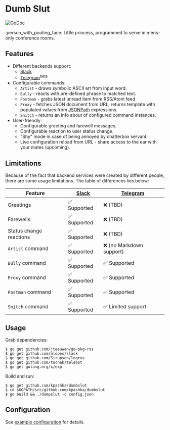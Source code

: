 # Dumb Slut

[![GoDoc](https://godoc.org/github.com/kpashka/dumbslut?status.svg)](https://godoc.org/github.com/kpashka/dumbslut)

:person_with_pouting_face: Little princess, programmed to serve in mens-only conference rooms.

## Features

* Different backends support:
	* [Slack](https://api.slack.com/bot-users)
	* [Telegram](https://core.telegram.org/bots)<sup>beta</sup> 
* Configurable commands:
	* `Artist` - draws symbolic ASCII art from input word.
	* `Bully` - reacts with pre-defined phrase to matched text.
	* `Postman` - grabs latest unread item from RSS/Atom feed.
	* `Proxy` - fetches JSON document from URL, returns template with populated values from [JSONPath](https://github.com/NodePrime/jsonpath#path-syntax) expressions.
	* `Snitch` - returns an info about of configured command instances.
* User-friendly:
	* Configurable greeting and farewell messages.
	* Configurable reaction to user status change.
	* "Shy" mode in case of being annoyed by chatterbox servant.
	* Live configuration reload from URL - share access to the ear with your mates (upcoming).

## Limitations

Because of the fact that backend services were created by different people, there are some usage limitations. The table of differences lies below:

| Feature                 | [Slack](https://api.slack.com/bot-users) | [Telegram](https://core.telegram.org/bots) |
| ----------------------- | ---------------------------------------- | ------------------------------------------ |
| Greetings               | :white_check_mark: Supported             | :x: (TBD)                                  |
| Farewells               | :white_check_mark: Supported             | :x: (TBD)                                  |
| Status change reactions | :white_check_mark: Supported             | :x: (TBD)                                  |
| `Artist` command        | :white_check_mark: Supported             | :x: (no Markdown support)                  |
| `Bully` command         | :white_check_mark: Supported             | :white_check_mark: Supported               |
| `Proxy` command         | :white_check_mark: Supported             | :white_check_mark: Supported               |
| `Postman` command       | :white_check_mark: Supported             | :white_check_mark: Supported               |
| `Snitch` command        | :white_check_mark: Supported             | :white_check_mark: Limited support         |

## Usage

Grab dependencies:

	$ go get github.com/jteeuwen/go-pkg-rss
	$ go get github.com/nlopes/slack
	$ go get github.com/Sirupsen/logrus
	$ go get github.com/tucnak/telebot
	$ go get golang.org/x/exp

Build and run:

	$ go get github.com/kpashka/dumbslut
	$ cd $GOPATH/src/github.com/kpashka/dumbslut
	$ go build && ./dumpslut -c config.json

## Configuration

See [example configuration](config.example.json) for details.
